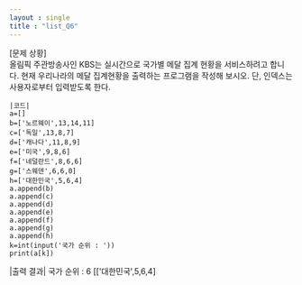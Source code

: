 ```yaml
---
layout : single
title : "list_Q6"
---
```


[문제 상황]  
올림픽 주관방송사인 KBS는 실시간으로 국가별 메달 집계 현황을 서비스하려고 합니다. 현재
우리나라의 메달 집계현황을 출력하는 프로그램을 작성해 보시오. 단, 인덱스는 사용자로부터
입력받도록 한다.
~~~
|코드|
a=[]
b=['노르웨이',13,14,11]
c=['독일',13,8,7]
d=['캐나다',11,8,9]
e=['미국',9,8,6]
f=['네덜란드',8,6,6]
g=['스웨덴',6,6,0]
h=['대한민국',5,6,4]
a.append(b)
a.append(c)
a.append(d)
a.append(e)
a.append(f)
a.append(g)
a.append(h)
k=int(input('국가 순위 : '))
print(a[k]) 
~~~

|출력 결과|
국가 순위 : 6
[['대한민국',5,6,4]
